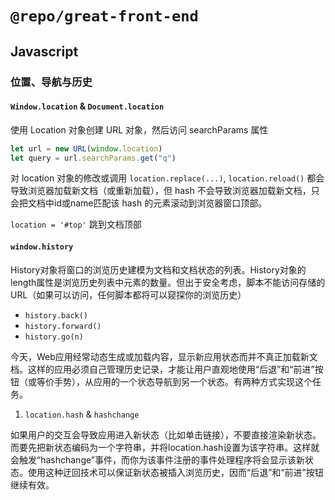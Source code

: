 # `@repo/great-front-end`

## Javascript

### 位置、导航与历史

#### `Window.location` & `Document.location`

使用 Location 对象创建 URL 对象，然后访问 searchParams 属性

```javascript
let url = new URL(window.location)
let query = url.searchParams.get("q")
```

对 location 对象的修改或调用 `location.replace(...)`, `location.reload()` 都会导致浏览器加载新文档（或重新加载），但 hash 不会导致浏览器加载新文档，只会把文档中id或name匹配该 hash 的元素滚动到浏览器窗口顶部。

`location = '#top'` 跳到文档顶部

#### `window.history`

History对象将窗口的浏览历史建模为文档和文档状态的列表。History对象的length属性是浏览历史列表中元素的数量。但出于安全考虑，脚本不能访问存储的URL（如果可以访问，任何脚本都将可以窥探你的浏览历史）

- `history.back()`
- `history.forward()`
- `history.go(n)`

今天，Web应用经常动态生成或加载内容，显示新应用状态而并不真正加载新文档。这样的应用必须自己管理历史记录，才能让用户直观地使用“后退”和“前进”按钮（或等价手势），从应用的一个状态导航到另一个状态。有两种方式实现这个任务。

1. `location.hash` & `hashchange`

如果用户的交互会导致应用进入新状态（比如单击链接），不要直接渲染新状态。而要先把新状态编码为一个字符串，并将location.hash设置为该字符串。这样就会触发“hashchange”事件，而你为该事件注册的事件处理程序将会显示该新状态。使用这种迂回技术可以保证新状态被插入浏览历史，因而“后退”和“前进”按钮继续有效。
